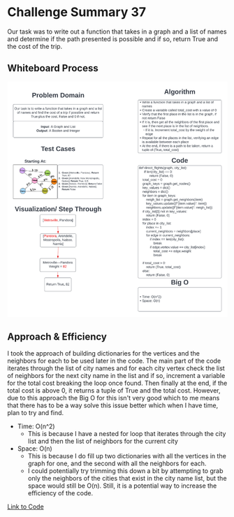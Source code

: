 # Challenge Summary 37

Our task was to write out a function that takes in a graph and a list of names and determine if the path presented is possible and if so, return True and the cost of the trip.

## Whiteboard Process

![graph_business_trip.png](./graph_business_trip.png)

## Approach & Efficiency

I took the approach of building dictionaries for the vertices and the neighbors for each to be used later in the code. The main part of the code iterates through the list of city names and for each city vertex check the list of neighbors for the next city name in the list and if so, increment a variable for the total cost breaking the loop once found. Then finally at the end, if the total cost is above 0, it returns a tuple of True and the total cost.
However, due to this approach the Big O for this isn't very good which to me means that there has to be a way solve this issue better which when I have time, plan to try and find.

- Time: O(n^2)
  - This is because I have a nested for loop that iterates through the city list and then the list of neighbors for the current city
- Space: O(n)
  - This is because I do fill up two dictionaries with all the vertices in the graph for one, and the second with all the neighbors for each.
  - I could potentially try trimming this down a bit by attempting to grab only the neighbors of the cities that exist in the city name list, but the space would still be O(n). Still, it is a potential way to increase the efficiency of the code.

[Link to Code](../../code_challenges/graph_business_trip.py)
